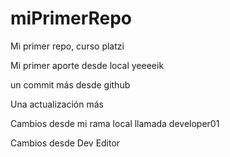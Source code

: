 # miPrimerRepo

Mi primer repo, curso platzi

Mi primer aporte desde local yeeeeik

un commit más desde github

Una actualización más

Cambios desde mi rama local llamada developer01

Cambios desde Dev Editor